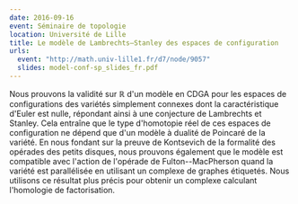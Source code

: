 ```yaml
---
date: 2016-09-16
event: Séminaire de topologie
location: Université de Lille
title: Le modèle de Lambrechts–Stanley des espaces de configuration
urls:
  event: "http://math.univ-lille1.fr/d7/node/9057"
  slides: model-conf-sp_slides_fr.pdf
---
```


Nous prouvons la validité sur $\mathbb{R}$ d'un modèle en CDGA pour les espaces de configurations des variétés simplement connexes dont la caractéristique d'Euler est nulle, répondant ainsi à une conjecture de Lambrechts et Stanley. Cela entraîne que le type d'homotopie réel de ces espaces de configuration ne dépend que d'un modèle à dualité de Poincaré de la variété. En nous fondant sur la preuve de Kontsevich de la formalité des opérades des petits disques, nous prouvons également que le modèle est compatible avec l'action de l'opérade de Fulton--MacPherson quand la variété est parallélisée en utilisant un complexe de graphes étiquetés. Nous utilisons ce résultat plus précis pour obtenir un complexe calculant l'homologie de factorisation.
